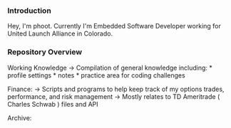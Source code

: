 ### Introduction
Hey, I'm phoot. Currently I'm Embedded Software Developer working for United Launch Alliance in Colorado.


### Repository Overview
Working Knowledge
    -> Compilation of general knowledge including: 
          * profile settings
          * notes
          * practice area for coding challenges

Finance:
    -> Scripts and programs to help keep track of my options trades, performance, and risk management
    -> Mostly relates to TD Ameritrade ( Charles Schwab ) files and API

Archive:
    
